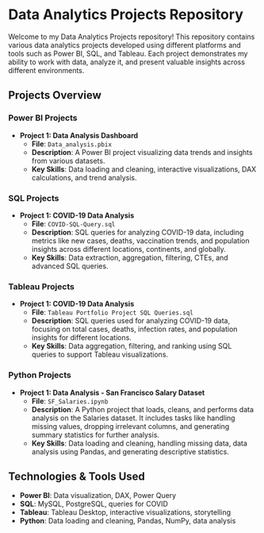 # Data Analytics Projects Repository

Welcome to my Data Analytics Projects repository! This repository contains various data analytics projects developed using different platforms and tools such as Power BI, SQL, and Tableau. Each project demonstrates my ability to work with data, analyze it, and present valuable insights across different environments.

## Projects Overview

### Power BI Projects
- **Project 1: Data Analysis Dashboard**
  - **File**: `Data_analysis.pbix`
  - **Description**: A Power BI project visualizing data trends and insights from various datasets.
  - **Key Skills**: Data loading and cleaning, interactive visualizations, DAX calculations, and trend analysis.

### SQL Projects
- **Project 1: COVID-19 Data Analysis**
  - **File**: `COVID-SQL-Query.sql`
  - **Description**: SQL queries for analyzing COVID-19 data, including metrics like new cases, deaths, vaccination trends, and population insights across different locations, continents, and globally.
  - **Key Skills**: Data extraction, aggregation, filtering, CTEs, and advanced SQL queries.

### Tableau Projects
- **Project 1: COVID-19 Data Analysis**
  - **File**: `Tableau Portfolio Project SQL Queries.sql`
  - **Description**: SQL queries used for analyzing COVID-19 data, focusing on total cases, deaths, infection rates, and population insights for different locations.
  - **Key Skills**: Data aggregation, filtering, and ranking using SQL queries to support Tableau visualizations.

### Python Projects

- **Project 1: Data Analysis - San Francisco Salary Dataset**
  - **File**: `SF_Salaries.ipynb`
  - **Description**: A Python project that loads, cleans, and performs data analysis on the Salaries dataset. It includes tasks like handling missing values, dropping irrelevant columns, and generating summary statistics for further analysis.
  - **Key Skills**: Data loading and cleaning, handling missing data, data analysis using Pandas, and generating descriptive statistics.


## Technologies & Tools Used
- **Power BI**: Data visualization, DAX, Power Query
- **SQL**: MySQL, PostgreSQL, queries for COVID
- **Tableau**: Tableau Desktop, interactive visualizations, storytelling
- **Python**: Data loading and cleaning, Pandas, NumPy, data analysis



